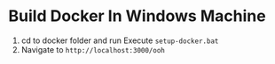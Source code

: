 # Build Docker In Windows Machine

1) cd to docker folder and run Execute `setup-docker.bat`
2) Navigate to `http://localhost:3000/ooh`